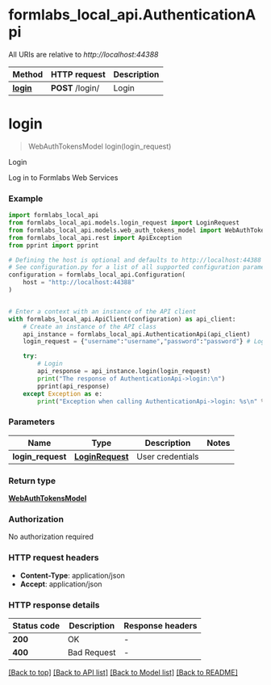 # formlabs_local_api.AuthenticationApi

All URIs are relative to *http://localhost:44388*

Method | HTTP request | Description
------------- | ------------- | -------------
[**login**](AuthenticationApi.md#login) | **POST** /login/ | Login


# **login**
> WebAuthTokensModel login(login_request)

Login

Log in to Formlabs Web Services

### Example


```python
import formlabs_local_api
from formlabs_local_api.models.login_request import LoginRequest
from formlabs_local_api.models.web_auth_tokens_model import WebAuthTokensModel
from formlabs_local_api.rest import ApiException
from pprint import pprint

# Defining the host is optional and defaults to http://localhost:44388
# See configuration.py for a list of all supported configuration parameters.
configuration = formlabs_local_api.Configuration(
    host = "http://localhost:44388"
)


# Enter a context with an instance of the API client
with formlabs_local_api.ApiClient(configuration) as api_client:
    # Create an instance of the API class
    api_instance = formlabs_local_api.AuthenticationApi(api_client)
    login_request = {"username":"username","password":"password"} # LoginRequest | User credentials

    try:
        # Login
        api_response = api_instance.login(login_request)
        print("The response of AuthenticationApi->login:\n")
        pprint(api_response)
    except Exception as e:
        print("Exception when calling AuthenticationApi->login: %s\n" % e)
```



### Parameters


Name | Type | Description  | Notes
------------- | ------------- | ------------- | -------------
 **login_request** | [**LoginRequest**](LoginRequest.md)| User credentials | 

### Return type

[**WebAuthTokensModel**](WebAuthTokensModel.md)

### Authorization

No authorization required

### HTTP request headers

 - **Content-Type**: application/json
 - **Accept**: application/json

### HTTP response details

| Status code | Description | Response headers |
|-------------|-------------|------------------|
**200** | OK |  -  |
**400** | Bad Request |  -  |

[[Back to top]](#) [[Back to API list]](../README.md#documentation-for-api-endpoints) [[Back to Model list]](../README.md#documentation-for-models) [[Back to README]](../README.md)

